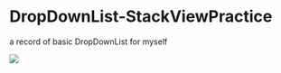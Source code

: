# DropDownList-StackViewPractice
a record of basic DropDownList for myself

![](https://github.com/yuyuma17/DropDownList-StackViewPractice/blob/master/Demo%20and%20Instruction/Demo.gif?raw=true)
